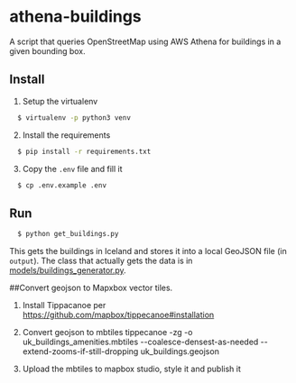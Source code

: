 # athena-buildings
A script that queries OpenStreetMap using AWS Athena for buildings in a given bounding box.

## Install

1. Setup the virtualenv
  ```bash
    $ virtualenv -p python3 venv
  ```
2. Install the requirements
  ```bash
    $ pip install -r requirements.txt
  ```
3. Copy the `.env` file and fill it
  ```bash
    $ cp .env.example .env
  ```

## Run
```bash
  $ python get_buildings.py
```
This gets the buildings in Iceland and stores it into a local GeoJSON file (in `output`).
The class that actually gets the data is in [models/buildings_generator.py](models/buildings_generator.py).

##Convert geojson to Mapxbox vector tiles.

1. Install Tippacanoe per
https://github.com/mapbox/tippecanoe#installation

2. Convert geojson to mbtiles
tippecanoe -zg -o uk_buildings_amenities.mbtiles --coalesce-densest-as-needed --extend-zooms-if-still-dropping uk_buildings.geojson

3. Upload the mbtiles to mapbox studio, style it and publish it
